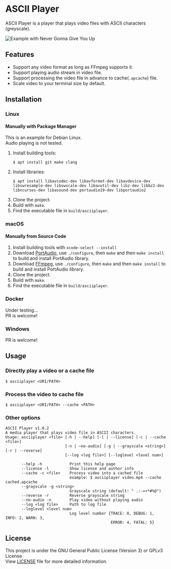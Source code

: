 # ASCII Player
ASCII Player is a player that plays video files with ASCII characters (greyscale).

![Example with Never Gonna Give You Up](.img/example1.gif)

## Features
- Support any video format as long as FFmpeg supports it.
- Support playing audio stream in video file.
- Support processing the video file in advance to cache(`.apcache`) file.
- Scale video to your terminal size by default.

## Installation
### Linux
#### Manually with Package Manager
This is an example for Debian Linux.   
Audio playing is not tested.
1. Install building tools:
    ```shell
    $ apt install git make clang
    ```
2. Install libraries:
    ```shell
    $ apt install libavcodec-dev libavformat-dev libavdevice-dev libswresample-dev libswscale-dev libavutil-dev libz-dev libbz2-dev libncurses-dev libasound-dev portaudio19-dev libportaudio2 
    ```
3. Clone the project.
4. Build with `make`.
5. Find the executable file in `build/asciiplayer`.
### macOS
#### Manually from Source Code
1. Install building tools with `xcode-select --install`
2. Download [PortAudio](https://files.portaudio.com/archives/pa_stable_v190700_20210406.tgz), use `./configure`, then `make` and then `make install` to build and install PortAudio library.
2. Download [FFmpeg](https://ffmpeg.org/releases/ffmpeg-snapshot.tar.bz2), use `./configure`, then `make` and then `make install` to build and install PortAudio library.
3. Clone the project.
4. Build with `make`.
5. Find the executable file in `build/asciiplayer`.

### Docker
Under testing...   
PR is welcome!

### Windows
PR is welcome!

## Usage
### Directly play a video or a cache file
```shell
$ asciiplayer <URI/PATH>
```
### Process the video to cache file
```shell
$ asciiplayer <URI/PATH> --cache <PATH>
```
### Other options
```
ASCII Player v1.0.2
A media player that plays video file in ASCII characters.
Usage: asciiplayer <file> [-h | --help] [-l | --license] [-c | --cache <file>]
                          [-n | —no-audio] [-g | --grayscale <string>] [-r | --reverse]
                          [--log <log file>] [--loglevel <level num>]

       --help -h            Print this help page
       --license -l         Show license and author info
       --cache -c <file>    Process video into a cached file
                            example: $ asciiplayer video.mp4 --cache cached.apcache
       --grayscale -g <string>
                            Grayscale string (default: " .:-=+*#%@")
       --reverse -r         Reverse grayscale string
       --no-audio -n        Play video without playing audio
       --log <log file>     Path to log file
       --loglevel <level num>
                            Log level number {TRACE: 0, DEBUG: 1, INFO: 2, WARN: 3,
                                              ERROR: 4, FATAL: 5}
```

## License
This project is under the GNU General Public License (Version 3) or GPLv3 License.   
View [LICENSE](LICENSE) file for more detailed information.
